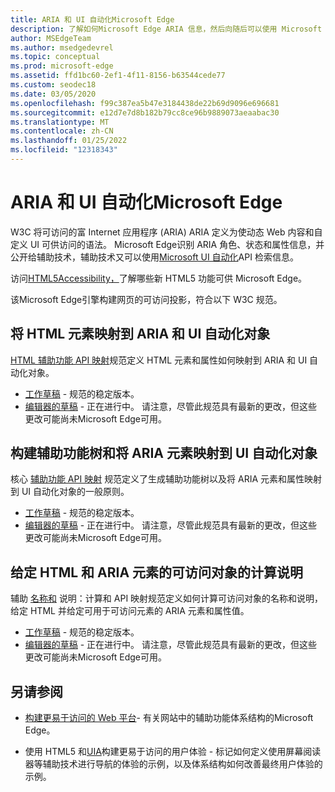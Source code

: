 ```yaml
---
title: ARIA 和 UI 自动化Microsoft Edge
description: 了解如何Microsoft Edge ARIA 信息，然后向随后可以使用 Microsoft UI 自动化 API 的辅助技术公开该信息。
author: MSEdgeTeam
ms.author: msedgedevrel
ms.topic: conceptual
ms.prod: microsoft-edge
ms.assetid: ffd1bc60-2ef1-4f11-8156-b63544cede77
ms.custom: seodec18
ms.date: 03/05/2020
ms.openlocfilehash: f99c387ea5b47e3184438de22b69d9096e696681
ms.sourcegitcommit: e12d7e7d8b182b79cc8ce96b9889073aeaabac30
ms.translationtype: MT
ms.contentlocale: zh-CN
ms.lasthandoff: 01/25/2022
ms.locfileid: "12318343"
---
```

# <a name="aria-and-ui-automation-in-microsoft-edge"></a>ARIA 和 UI 自动化Microsoft Edge

W3C 将可访问的富 Internet 应用程序 (ARIA) ARIA 定义为使动态 Web 内容和自定义 UI 可供访问的语法。  Microsoft Edge识别 ARIA 角色、状态和属性信息，并公开给辅助技术，辅助技术又可以使用[Microsoft UI 自动化](https://blogs.msdn.microsoft.com/winuiautomation/)API 检索信息。

访问[HTML5Accessibility，](https://html5accessibility.com)了解哪些新 HTML5 功能可供 Microsoft Edge。

该Microsoft Edge引擎构建网页的可访问投影，符合以下 W3C 规范。


<!-- ====================================================================== -->
## <a name="mapping-html-elements-to-aria-and-ui-automation-objects"></a>将 HTML 元素映射到 ARIA 和 UI 自动化对象

[HTML 辅助功能 API 映射](https://w3.org/TR/html-aam-1.0/)规范定义 HTML 元素和属性如何映射到 ARIA 和 UI 自动化对象。
* [工作草稿](https://w3.org/TR/html-aam-1.0/) - 规范的稳定版本。
* [编辑器的草稿](https://w3c.github.io/html-aam/) - 正在进行中。  请注意，尽管此规范具有最新的更改，但这些更改可能尚未Microsoft Edge可用。


<!-- ====================================================================== -->
## <a name="building-the-accessibility-tree-and-mapping-aria-elements-to-ui-automation-objects"></a>构建辅助功能树和将 ARIA 元素映射到 UI 自动化对象

核心 [辅助功能 API 映射](https://w3.org/TR/core-aam-1.1/) 规范定义了生成辅助功能树以及将 ARIA 元素和属性映射到 UI 自动化对象的一般原则。
* [工作草稿](https://w3.org/TR/core-aam-1.1/) - 规范的稳定版本。
* [编辑器的草稿](https://w3c.github.io/core-aam/) - 正在进行中。  请注意，尽管此规范具有最新的更改，但这些更改可能尚未Microsoft Edge可用。


<!-- ====================================================================== -->
## <a name="computing-descriptions-of-accessible-objects-given-the-html-and-aria-elements"></a>给定 HTML 和 ARIA 元素的可访问对象的计算说明

辅助 [名称和](https://w3.org/TR/accname-aam-1.1/) 说明：计算和 API 映射规范定义如何计算可访问对象的名称和说明，给定 HTML 并给定可用于可访问元素的 ARIA 元素和属性值。
* [工作草稿](https://w3.org/TR/accname-aam-1.1/) - 规范的稳定版本。
* [编辑器的草稿](https://w3c.github.io/accname/) - 正在进行中。  请注意，尽管此规范具有最新的更改，但这些更改可能尚未Microsoft Edge可用。


<!-- ====================================================================== -->
## <a name="see-also"></a>另请参阅

* [构建更易于访问的 Web 平台](https://blogs.windows.com/msedgedev/2016/04/20/building-a-more-accessible-web-platform/)- 有关网站中的辅助功能体系结构的Microsoft Edge。

* 使用 HTML5 和[UIA](https://blogs.windows.com/msedgedev/2016/05/12/accessible-ux-with-html5-and-uia/)构建更易于访问的用户体验 - 标记如何定义使用屏幕阅读器等辅助技术进行导航的体验的示例，以及体系结构如何改善最终用户体验的示例。
